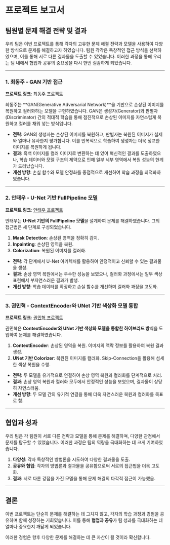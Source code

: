 # 프로젝트 보고서

## 팀원별 문제 해결 전략 및 결과

우리 팀은 이번 프로젝트를 통해 각자의 고유한 문제 해결 전략과 모델을 사용하여 다양한 방식으로 문제를 해결하고자 하였습니다. 팀원 각각은 독창적인 접근 방식을 선택하였으며, 이를 통해 서로 다른 결과물을 도출할 수 있었습니다. 이러한 과정을 통해 우리는 팀 내에서 협업과 공유의 중요성을 다시 한번 실감하게 되었습니다.

---

### 1. 최동주 - GAN 기반 접근

**프로젝트 링크**: [최동주 프로젝트](https://github.com/ml-study-seoultech/ml-project/tree/dove9441)

최동주는 **GAN(Generative Adversarial Network)**을 기반으로 손상된 이미지를 복원하고 컬러화하는 모델을 구현하였습니다. GAN은 생성자(Generator)와 판별자(Discriminator) 간의 적대적 학습을 통해 점진적으로 손상된 이미지를 자연스럽게 복원하고 컬러를 채워 넣는 방식입니다.

- **전략**: GAN의 생성자는 손상된 이미지를 복원하고, 판별자는 복원된 이미지가 실제와 얼마나 유사한지 평가합니다. 이를 반복적으로 학습하여 생성자는 더욱 정교한 이미지를 복원하게 됩니다.
- **결과**: 흑백 이미지를 컬러 이미지로 변환하는 데 있어 혁신적인 결과를 도출하였으나, 학습 데이터와 모델 구조의 제약으로 인해 일부 세부 영역에서 복원 성능의 한계가 드러났습니다.
- **개선 방향**: 손실 함수와 모델 안정화를 중점적으로 개선하여 학습 과정을 최적화하였습니다.

---

### 2. 안태우 - U-Net 기반 FullPipeline 모델

**프로젝트 링크**: [안태우 프로젝트](https://github.com/ml-study-seoultech/ml-project/tree/antaewoo)

안태우는 **U-Net 기반의 FullPipeline 모델**을 설계하여 문제를 해결하였습니다. 그의 접근법은 세 단계로 구성되었습니다.

1. **Mask Detection**: 손상된 영역을 정확히 감지.
2. **Inpainting**: 손상된 영역을 복원.
3. **Colorization**: 복원된 이미지를 컬러화.

- **전략**: 각 단계에서 U-Net 아키텍처를 활용하여 안정적이고 신뢰할 수 있는 결과물을 생성.
- **결과**: 손상 영역 복원에서는 우수한 성능을 보였으나, 컬러화 과정에서는 일부 색상 표현에서 부자연스러운 결과가 발생.
- **개선 방향**: 학습 데이터를 확장하고 손실 함수를 개선하며 컬러화 과정을 고도화.

---

### 3. 권민혁 - ContextEncoder와 UNet 기반 색상화 모델 통합

**프로젝트 링크**: [권민혁 프로젝트](https://github.com/ml-study-seoultech/ml-project/tree/ellocani)

권민혁은 **ContextEncoder와 UNet 기반 색상화 모델을 통합한 하이브리드 방식**을 도입하여 문제를 해결하였습니다.

1. **ContextEncoder**: 손상된 영역을 복원. 이미지의 맥락 정보를 활용하여 복원 결과 생성.
2. **UNet 기반 Colorizer**: 복원된 이미지를 컬러화. Skip-Connection을 활용해 섬세한 색상 복원을 수행.

- **전략**: 두 모델을 유기적으로 연결하여 손상 영역 복원과 컬러화를 단계적으로 처리.
- **결과**: 손상 영역 복원과 컬러화 모두에서 안정적인 성능을 보였으며, 결과물이 상당히 자연스러움.
- **개선 방향**: 두 모델 간의 유기적 연결을 통해 더욱 자연스러운 복원과 컬러화를 목표로 함.

---

## 협업과 성과

우리 팀은 각 팀원이 서로 다른 전략과 모델을 통해 문제를 해결하며, 다양한 관점에서 문제를 탐구할 수 있었습니다. 이러한 과정은 팀의 역량을 극대화하는 데 크게 기여하였습니다. 

1. **다양성**: 각자 독창적인 방법론을 시도하여 다양한 결과물을 도출.
2. **공유와 협업**: 각자의 방법론과 결과물을 공유함으로써 서로의 접근법을 더욱 고도화.
3. **결과**: 서로 다른 강점을 가진 모델을 통해 문제 해결의 다각적 접근이 가능했음.

---

## 결론

이번 프로젝트는 단순히 문제를 해결하는 데 그치지 않고, 각자의 학습 과정과 경험을 공유하며 함께 성장하는 기회였습니다. 이를 통해 **협업과 공유**가 팀 성과를 극대화하는 데 얼마나 중요한지 깨닫게 되었습니다. 

이러한 경험은 향후 다양한 문제를 해결하는 데 큰 자산이 될 것이라 확신합니다.
